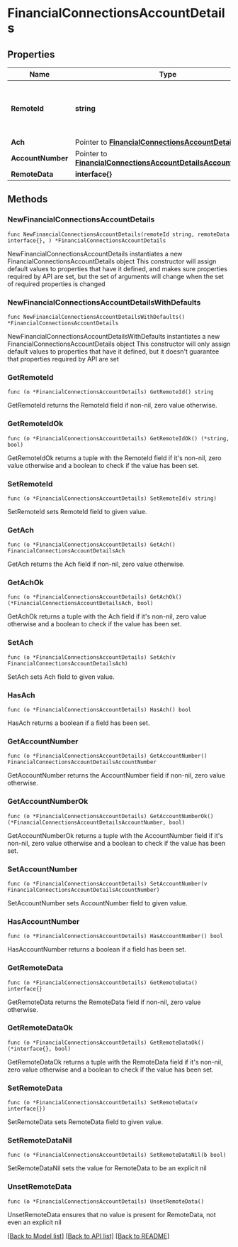 # FinancialConnectionsAccountDetails

## Properties

Name | Type | Description | Notes
------------ | ------------- | ------------- | -------------
**RemoteId** | **string** | Remote Id of the account, ie Plaid or Teller account id | 
**Ach** | Pointer to [**FinancialConnectionsAccountDetailsAch**](FinancialConnectionsAccountDetailsAch.md) |  | [optional] 
**AccountNumber** | Pointer to [**FinancialConnectionsAccountDetailsAccountNumber**](FinancialConnectionsAccountDetailsAccountNumber.md) |  | [optional] 
**RemoteData** | **interface{}** |  | 

## Methods

### NewFinancialConnectionsAccountDetails

`func NewFinancialConnectionsAccountDetails(remoteId string, remoteData interface{}, ) *FinancialConnectionsAccountDetails`

NewFinancialConnectionsAccountDetails instantiates a new FinancialConnectionsAccountDetails object
This constructor will assign default values to properties that have it defined,
and makes sure properties required by API are set, but the set of arguments
will change when the set of required properties is changed

### NewFinancialConnectionsAccountDetailsWithDefaults

`func NewFinancialConnectionsAccountDetailsWithDefaults() *FinancialConnectionsAccountDetails`

NewFinancialConnectionsAccountDetailsWithDefaults instantiates a new FinancialConnectionsAccountDetails object
This constructor will only assign default values to properties that have it defined,
but it doesn't guarantee that properties required by API are set

### GetRemoteId

`func (o *FinancialConnectionsAccountDetails) GetRemoteId() string`

GetRemoteId returns the RemoteId field if non-nil, zero value otherwise.

### GetRemoteIdOk

`func (o *FinancialConnectionsAccountDetails) GetRemoteIdOk() (*string, bool)`

GetRemoteIdOk returns a tuple with the RemoteId field if it's non-nil, zero value otherwise
and a boolean to check if the value has been set.

### SetRemoteId

`func (o *FinancialConnectionsAccountDetails) SetRemoteId(v string)`

SetRemoteId sets RemoteId field to given value.


### GetAch

`func (o *FinancialConnectionsAccountDetails) GetAch() FinancialConnectionsAccountDetailsAch`

GetAch returns the Ach field if non-nil, zero value otherwise.

### GetAchOk

`func (o *FinancialConnectionsAccountDetails) GetAchOk() (*FinancialConnectionsAccountDetailsAch, bool)`

GetAchOk returns a tuple with the Ach field if it's non-nil, zero value otherwise
and a boolean to check if the value has been set.

### SetAch

`func (o *FinancialConnectionsAccountDetails) SetAch(v FinancialConnectionsAccountDetailsAch)`

SetAch sets Ach field to given value.

### HasAch

`func (o *FinancialConnectionsAccountDetails) HasAch() bool`

HasAch returns a boolean if a field has been set.

### GetAccountNumber

`func (o *FinancialConnectionsAccountDetails) GetAccountNumber() FinancialConnectionsAccountDetailsAccountNumber`

GetAccountNumber returns the AccountNumber field if non-nil, zero value otherwise.

### GetAccountNumberOk

`func (o *FinancialConnectionsAccountDetails) GetAccountNumberOk() (*FinancialConnectionsAccountDetailsAccountNumber, bool)`

GetAccountNumberOk returns a tuple with the AccountNumber field if it's non-nil, zero value otherwise
and a boolean to check if the value has been set.

### SetAccountNumber

`func (o *FinancialConnectionsAccountDetails) SetAccountNumber(v FinancialConnectionsAccountDetailsAccountNumber)`

SetAccountNumber sets AccountNumber field to given value.

### HasAccountNumber

`func (o *FinancialConnectionsAccountDetails) HasAccountNumber() bool`

HasAccountNumber returns a boolean if a field has been set.

### GetRemoteData

`func (o *FinancialConnectionsAccountDetails) GetRemoteData() interface{}`

GetRemoteData returns the RemoteData field if non-nil, zero value otherwise.

### GetRemoteDataOk

`func (o *FinancialConnectionsAccountDetails) GetRemoteDataOk() (*interface{}, bool)`

GetRemoteDataOk returns a tuple with the RemoteData field if it's non-nil, zero value otherwise
and a boolean to check if the value has been set.

### SetRemoteData

`func (o *FinancialConnectionsAccountDetails) SetRemoteData(v interface{})`

SetRemoteData sets RemoteData field to given value.


### SetRemoteDataNil

`func (o *FinancialConnectionsAccountDetails) SetRemoteDataNil(b bool)`

 SetRemoteDataNil sets the value for RemoteData to be an explicit nil

### UnsetRemoteData
`func (o *FinancialConnectionsAccountDetails) UnsetRemoteData()`

UnsetRemoteData ensures that no value is present for RemoteData, not even an explicit nil

[[Back to Model list]](../README.md#documentation-for-models) [[Back to API list]](../README.md#documentation-for-api-endpoints) [[Back to README]](../README.md)


